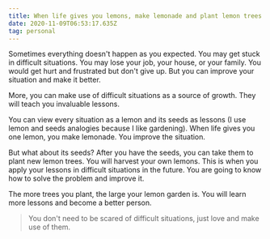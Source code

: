```yaml
---
title: When life gives you lemons, make lemonade and plant lemon trees
date: 2020-11-09T06:53:17.635Z
tag: personal
---
```


Sometimes everything doesn't happen as you expected. You may get stuck in difficult situations. You may lose your job, your house, or your family. You would get hurt and frustrated but don't give up. But you can improve your situation and make it better.

More, you can make use of difficult situations as a source of growth. They will teach you invaluable lessons.

You can view every situation as a lemon and its seeds as lessons (I use lemon and seeds analogies because I like gardening). When life gives you one lemon, you make lemonade. You improve the situation.

But what about its seeds? After you have the seeds, you can take them to plant new lemon trees. You will harvest your own lemons. This is when you apply your lessons in difficult situations in the future. You are going to know how to solve the problem and improve it.

The more trees you plant, the large your lemon garden is. You will learn more lessons and become a better person.

> You don't need to be scared of difficult situations, just love and make use of them.
